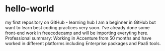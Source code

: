 # hello-world
my first repository on GitHub - learning hub
I am a beginner in GitHub but want to learn best coding practices very soon. I've already done some front-end work in freecodecamp and will be importing everyting here.
Professional summary: Working in Accenture from 50 months and have worked in different platforms including Enterprise packages and PaaS tools.
